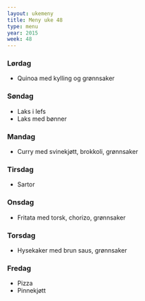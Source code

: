 ```yaml
---
layout: ukemeny
title: Meny uke 48
type: menu
year: 2015
week: 48
---
```


### Lørdag

- Quinoa med kylling og grønnsaker

### Søndag

- Laks i lefs
- Laks med bønner

### Mandag

- Curry med svinekjøtt, brokkoli, grønnsaker

### Tirsdag

- Sartor

### Onsdag

- Fritata med torsk, chorizo, grønnsaker

### Torsdag

- Hysekaker med brun saus, grønnsaker

### Fredag

- Pizza
- Pinnekjøtt

